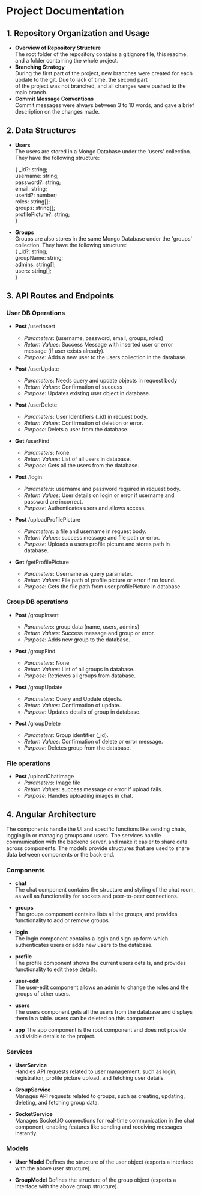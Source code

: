 # Project Documentation

## 1. Repository Organization and Usage
- **Overview of Repository Structure**  
  The root folder of the repository contains a gitignore file, this readme, and a folder containing the whole project.
- **Branching Strategy**  
During the first part of the project, new branches were created for each update to the git. Due to lack of time, the second part  
of the project was not branched, and all changes were pushed to the main branch.
- **Commit Message Conventions**  
Commit messages were always between 3 to 10 words, and gave a brief description on the changes made.

## 2. Data Structures
- **Users**  
  The users are stored in a Mongo Database under the 'users' collection. They have the following structure:

  {
    _id?: string;  
    username: string;  
    password?: string;  
    email: string;  
    userid?: number;  
    roles: string[];  
    groups: string[];  
    profilePicture?: string;  
}
- **Groups**  
  Groups are also stores in the same Mongo Database under the 'groups' collection. They have the following structure:  
  {
    _id?: string;  
    groupName: string;  
    admins: string[];  
    users: string[];  
}

## 3. API Routes and Endpoints  
### User DB Operations
- **Post** /userInsert
  - *Parameters*: (username, password, email, groups, roles)
  - *Return Values*: Success Message with inserted user or error message (if user exists already).
  - *Purpose*: Adds a new user to the users collection in the database.
    
- **Post** /userUpdate
  - *Parameters*: Needs query and update objects in request body
  - *Return Values*: Confirmation of success
  - *Purpose*: Updates existing user object in database.

- **Post** /userDelete
  - *Parameters*: User Identifiers (_id) in request body.
  - *Return Values*: Confirmation of deletion or error.
  - *Purpose*: Delets a user from the database.

- **Get** /userFind
  - *Parameters*: None.
  - *Return Values*: List of all users in database.
  - *Purpose*: Gets all the users from the database.

- **Post** /login
  - *Parameters*: username and password required in request body.
  - *Return Values*: User details on login or error if username and password are incorrect.
  - *Purpose*: Authenticates users and allows access.

- **Post** /uploadProfilePicture
  - *Parameters*: a file and username in request body.
  - *Return Values*: success message and file path or error.
  - *Purpose*: Uploads a users profile picture and stores path in database.

- **Get** /getProfilePicture
  - *Parameters*: Username as query parameter.
  - *Return Values*: File path of profile picture or error if no found.
  - *Purpose*: Gets the file path from user.profilePicture in database.

### Group DB operations  
- **Post** /groupInsert
  - *Parameters*: group data (name, users, admins)
  - *Return Values*: Success message and group or error.
  - *Purpose*: Adds new group to the database.

- **Post** /groupFind
  - *Parameters*: None
  - *Return Values*: List of all groups in database.
  - *Purpose*: Retrieves all groups from database.

- **Post** /groupUpdate
  - *Parameters*: Query and Update objects.
  - *Return Values*: Confirmation of update.
  - *Purpose*: Updates details of group in database.

- **Post** /groupDelete
  - *Parameters*: Group identifier (_id).
  - *Return Values*: Confirmation of delete or error message.
  - *Purpose*: Deletes group from the database.

### File operations  
- **Post** /uploadChatImage
  - *Parameters*: Image file
  - *Return Values*: success message or error if upload fails.
  - *Purpose*:  Handles uploading images in chat.


## 4. Angular Architecture
The components handle the UI and specific functions like sending chats, logging in or managing groups and users.
The services handle communication with the backend server, and make it easier to share data across components.
The models provide structures that are used to share data between components or the back end.
### Components  
- **chat**  
  The chat component contains the structure and styling of the chat room,  
  as well as functionality for sockets and peer-to-peer connections.
  
- **groups**  
    The groups component contains lists all the groups, and provides functionality to add or remove groups.
- **login**  
    The login component contains a login and sign up form which authenticates users or adds new users to the database.
- **profile**  
    The profile component shows the current users details, and provides functionality to edit these details.
- **user-edit**  
    The user-edit component allows an admin to change the roles and the groups of other users.
- **users**  
    The users component gets all the users from the database and displays them in a table.
  users can be deleted on this component
- **app**
  The app component is the root component and does not provide and visible details to the project.
    
  
### **Services**  
- **UserService**  
Handles API requests related to user management, such as login, registration, profile picture upload, and fetching user details.

- **GroupService**  
Manages API requests related to groups, such as creating, updating, deleting, and fetching group data.

- **SocketService**  
Manages Socket.IO connections for real-time communication in the chat component, enabling features like sending and receiving messages instantly.


### **Models**
- **User Model**
Defines the structure of the user object (exports a interface with the above user structure).

- **GroupModel**
Defines the structure of the group object (exports a interface with the above group structure).

